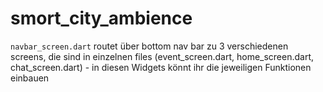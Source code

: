 # smort_city_ambience

`navbar_screen.dart` routet über bottom nav bar zu 3 verschiedenen screens, die sind in einzelnen files (event_screen.dart, home_screen.dart, chat_screen.dart) - in diesen Widgets könnt ihr die jeweiligen Funktionen einbauen
